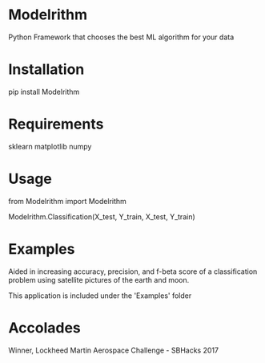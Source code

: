 # Modelrithm
Python Framework that chooses the best ML algorithm for your data

# Installation
pip install Modelrithm

# Requirements
sklearn
matplotlib
numpy

# Usage
from Modelrithm import Modelrithm

Modelrithm.Classification(X_test, Y_train, X_test, Y_train)

# Examples
Aided in increasing accuracy, precision, and f-beta score of a classification problem using satellite pictures of the earth and moon.

This application is included under the 'Examples' folder

# Accolades
Winner, Lockheed Martin Aerospace Challenge - SBHacks 2017
